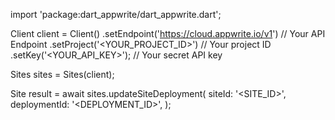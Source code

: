 import 'package:dart_appwrite/dart_appwrite.dart';

Client client = Client()
    .setEndpoint('https://cloud.appwrite.io/v1') // Your API Endpoint
    .setProject('<YOUR_PROJECT_ID>') // Your project ID
    .setKey('<YOUR_API_KEY>'); // Your secret API key

Sites sites = Sites(client);

Site result = await sites.updateSiteDeployment(
    siteId: '<SITE_ID>',
    deploymentId: '<DEPLOYMENT_ID>',
);
